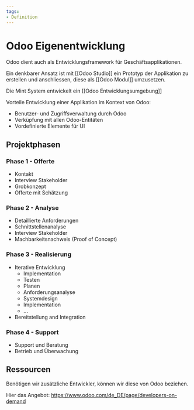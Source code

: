 ```yaml
---
tags:
- Definition
---
```

# Odoo Eigenentwicklung

Odoo dient auch als Entwicklungsframework für Geschäftsapplikationen.

Ein denkbarer Ansatz ist mit [[Odoo Studio]] ein Prototyp der Applikation zu erstellen und anschliessen, diese als [[Odoo Modul]] umzusetzen.

Die Mint System entwickelt ein [[Odoo Entwicklungsumgebung]]

Vorteile Entwicklung einer Applikation im Kontext von Odoo:
* Benutzer- und Zugriffsverwaltung durch Odoo
* Verküpfung mit allen Odoo-Entitäten
* Vordefinierte Elemente für UI

## Projektphasen

### Phase 1 - Offerte

* Kontakt
* Interview Stakeholder
* Grobkonzept
* Offerte mit Schätzung

### Phase 2 - Analyse

* Detaillierte Anforderungen
* Schnittstellenanalyse
* Interview Stakeholder
* Machbarkeitsnachweis (Proof of Concept)

### Phase 3 - Realisierung
* Iterative Entwicklung
	* Implementation
	* Testen
	* Planen
	* Anforderungsanalyse
	* Systemdesign
	* Implementation
	* ...
* Bereitstellung and Integration

### Phase 4 - Support
* Support und Beratung
* Betrieb und Überwachung

## Ressourcen

Benötigen wir zusätzliche Entwickler, können wir diese von Odoo beziehen.

Hier das Angebot: https://www.odoo.com/de_DE/page/developers-on-demand